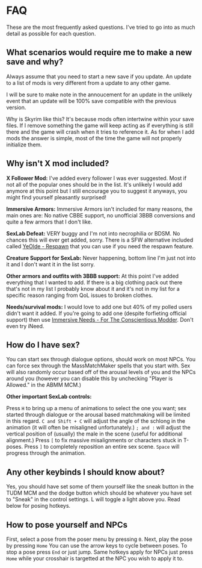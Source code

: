 # FAQ

These are the most frequently asked questions. I've tried to go into as much detail as possible for each question.

## What scenarios would require me to make a new save and why?

Always assume that you need to start a new save if you update. An update to a list of mods is very different from a update to any other game.

I will be sure to make note in the annoucement for an update in the unlikely event that an update will be 100% save compatible with the previous version.

Why is Skyrim like this? It's because mods often intertwine within your save files. If I remove something the game will keep acting as if everything is still there and the game will crash when it tries to reference it. As for when I add mods the answer is simple, most of the time the game will not properly initialize them.

## Why isn't X mod included?

**X Follower Mod:** I've added every follower I was ever suggested. Most if not all of the popular ones should be in the list. It's unlikely I would add anymore at this point but I still encourage you to suggest it anyways, you might find yourself pleasantly surprised!

**Immersive Armors:** Immersive Armors isn't included for many reasons, the main ones are: No native CBBE support, no unofficial 3BBB conversions and quite a few armors that I don't like.

**SexLab Defeat:** VERY buggy and I'm not into necrophilia or BDSM. No chances this will ever get added, sorry. There is a SFW alternative included called [YeOlde - Respawn](https://www.nexusmods.com/skyrimspecialedition/mods/26691) that you can use if you need the respawn feature.

**Creature Support for SexLab:** Never happening, bottom line I'm just not into it and I don't want it in the list sorry.

**Other armors and outfits with 3BBB support:** At this point I've added everything that I wanted to add. If there is a big clothing pack out there that's not in my list I probably know about it and it's not in my list for a specific reason ranging from QoL issues to broken clothes.

**Needs/survival mods:** I would love to add one but 40% of my polled users didn't want it added.  If you're going to add one (despite forfieting official support) then use [Immersive Needs - For The Conscientious Modder](https://www.nexusmods.com/skyrimspecialedition/mods/29317). Don't even try iNeed.

## How do I have sex? 

You can start sex through dialogue options, should work on most NPCs. You can force sex through the MassMatchMaker spells that you start with. Sex will also randomly occur based off of the arousal levels of you and the NPCs around you (however you can disable this by unchecking "Player is Allowed." in the ABMM MCM.)

**Other important SexLab controls:**

Press `H` to bring up a menu of animations to select the one you want; sex started through dialogue or the arousal based matchmaking will be limited in this regard. `C and Shift + C` will adjust the angle of the schlong in the animation (it will often be misaligned unfortunately.) `; and :` will adjust the vertical position of (usually) the male in the scene (useful for additional alignment.) Press `[` to fix massive misalignments or characters stuck in T-poses. Press `]` to completely reposition an entire sex scene. `Space` will progress through the animation.

## Any other keybinds I should know about?

Yes, you should have set some of them yourself like the sneak button in the TUDM MCM and the dodge button which should be whatever you have set to "Sneak" in the control settings. L will toggle a light above you. Read below for posing hotkeys.

## How to pose yourself and NPCs

First, select a pose from the poser menu by pressing `0`.
Next, play the pose by pressing `Home`
You can use the arrow keys to cycle between poses.
To stop a pose press `End` or just jump.
Same hotkeys apply for NPCs just press `Home` while your crosshair is targetted at the NPC you wish to apply it to.

